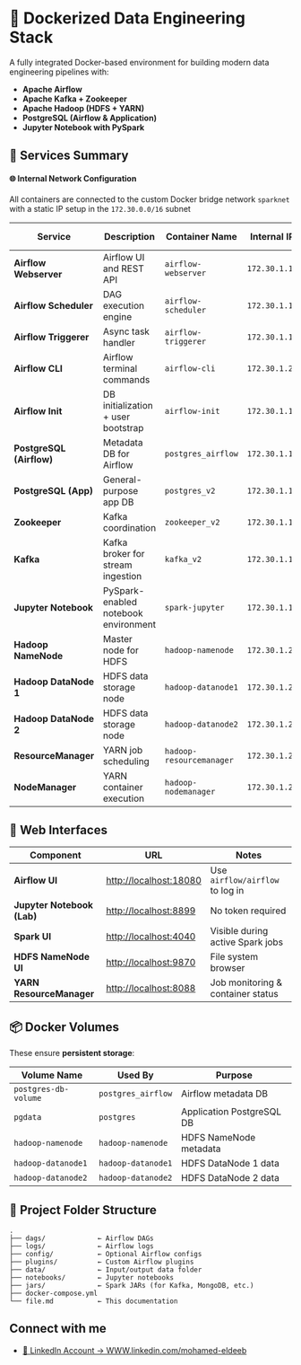 # 🐳 Dockerized Data Engineering Stack

A fully integrated Docker-based environment for building modern data engineering pipelines with:

- **Apache Airflow**
- **Apache Kafka + Zookeeper**
- **Apache Hadoop (HDFS + YARN)**
- **PostgreSQL (Airflow & Application)**
- **Jupyter Notebook with PySpark**



## 🔧 Services Summary
#### 🌐 Internal Network Configuration
All containers are connected to the custom Docker bridge network `sparknet` with a static IP setup in the `172.30.0.0/16` subnet

| Service                  | Description                                         | Container Name        | Internal IP     | Host IP     | Port Mapping                   | Username     | Password     |
|--------------------------|-----------------------------------------------------|------------------------|------------------|-------------|-------------------------------|--------------|--------------|
| **Airflow Webserver**    | Airflow UI and REST API                             | `airflow-webserver`    | `172.30.1.15`    | `localhost` | `18080:8080`                   | `airflow`    | `airflow`    |
| **Airflow Scheduler**    | DAG execution engine                                | `airflow-scheduler`    | `172.30.1.16`    | Internal    | -                             | `airflow`    | `airflow`    |
| **Airflow Triggerer**    | Async task handler                                  | `airflow-triggerer`    | `172.30.1.17`    | Internal    | -                             | `airflow`    | `airflow`    |
| **Airflow CLI**          | Airflow terminal commands                           | `airflow-cli`          | `172.30.1.20`    | Internal    | -                             | `airflow`    | `airflow`    |
| **Airflow Init**         | DB initialization + user bootstrap                  | `airflow-init`         | `172.30.1.18`    | Internal    | -                             | `airflow`    | `airflow`    |
| **PostgreSQL (Airflow)** | Metadata DB for Airflow                             | `postgres_airflow`     | `172.30.1.14`    | Internal    | -                             | `airflow`    | `airflow`    |
| **PostgreSQL (App)**     | General-purpose app DB                              | `postgres_v2`          | `172.30.1.12`    | `localhost` | `5433:5432`                   | `spark`      | `spark`      |
| **Zookeeper**            | Kafka coordination                                  | `zookeeper_v2`         | `172.30.1.10`    | `localhost` | `2181:2181`                   | N/A          | N/A          |
| **Kafka**                | Kafka broker for stream ingestion                   | `kafka_v2`             | `172.30.1.11`    | `localhost` | `9092`, `19092:19092`         | N/A          | N/A          |
| **Jupyter Notebook**     | PySpark-enabled notebook environment                | `spark-jupyter`        | `172.30.1.13`    | `localhost` | `8899:8888`, `4040:4040`      | N/A          | N/A          |
| **Hadoop NameNode**      | Master node for HDFS                                | `hadoop-namenode`      | `172.30.1.21`    | `localhost` | `9870:9870`, `9000:9000`      | N/A          | N/A          |
| **Hadoop DataNode 1**    | HDFS data storage node                              | `hadoop-datanode1`     | `172.30.1.22`    | `localhost` | `9864:9864`, `9866`, `9867`   | N/A          | N/A          |
| **Hadoop DataNode 2**    | HDFS data storage node                              | `hadoop-datanode2`     | `172.30.1.23`    | Internal    | `9865`, `9868`, `9869`        | N/A          | N/A          |
| **ResourceManager**      | YARN job scheduling                                 | `hadoop-resourcemanager`| `172.30.1.24`    | `localhost` | `8088:8088`                   | N/A          | N/A          |
| **NodeManager**          | YARN container execution                            | `hadoop-nodemanager`   | `172.30.1.25`    | Internal    | -                             | N/A          | N/A          |



## 🔗 Web Interfaces

| Component                 | URL                                   | Notes                                |
|---------------------------|----------------------------------------|--------------------------------------|
| **Airflow UI**            | [http://localhost:18080](http://localhost:18080) | Use `airflow/airflow` to log in     |
| **Jupyter Notebook (Lab)**| [http://localhost:8899](http://localhost:8899)   | No token required                    |
| **Spark UI**              | [http://localhost:4040](http://localhost:4040)   | Visible during active Spark jobs    |
| **HDFS NameNode UI**      | [http://localhost:9870](http://localhost:9870)   | File system browser                  |
| **YARN ResourceManager**  | [http://localhost:8088](http://localhost:8088)   | Job monitoring & container status   |






## 📦 Docker Volumes

These ensure **persistent storage**:

| Volume Name         | Used By           | Purpose                      |
|---------------------|-------------------|------------------------------|
| `postgres-db-volume`| `postgres_airflow`| Airflow metadata DB          |
| `pgdata`            | `postgres`        | Application PostgreSQL DB    |
| `hadoop-namenode`   | `hadoop-namenode` | HDFS NameNode metadata       |
| `hadoop-datanode1`  | `hadoop-datanode1`| HDFS DataNode 1 data         |
| `hadoop-datanode2`  | `hadoop-datanode2`| HDFS DataNode 2 data         |




## 📁 Project Folder Structure

```text
.
├── dags/             ← Airflow DAGs
├── logs/             ← Airflow logs
├── config/           ← Optional Airflow configs
├── plugins/          ← Custom Airflow plugins
├── data/             ← Input/output data folder
├── notebooks/        ← Jupyter notebooks
├── jars/             ← Spark JARs (for Kafka, MongoDB, etc.)
├── docker-compose.yml
└── file.md           ← This documentation

```
## Connect with me

- [🔗 LinkedIn Account  →    WWW.linkedin.com/mohamed-eldeeb](https://www.linkedin.com/in/mohamed-eldeeb-9706261b6/)
